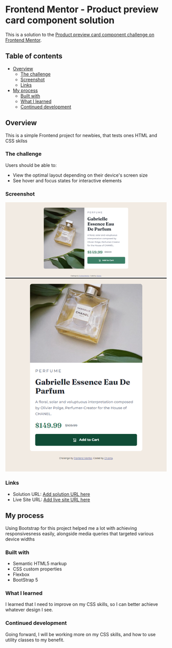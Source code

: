 # Frontend Mentor - Product preview card component solution

This is a solution to the [Product preview card component challenge on Frontend Mentor](https://www.frontendmentor.io/challenges/product-preview-card-component-GO7UmttRfa). 

## Table of contents

- [Overview](#overview)
  - [The challenge](#the-challenge)
  - [Screenshot](#screenshot)
  - [Links](#links)
- [My process](#my-process)
  - [Built with](#built-with)
  - [What I learned](#what-i-learned)
  - [Continued development](#continued-development)

## Overview
This is a simple Frontend project for newbies, that tests ones HTML and CSS skilss

### The challenge

Users should be able to:

- View the optimal layout depending on their device's screen size
- See hover and focus states for interactive elements

### Screenshot
![Desktop Design](desktopview.png)
![Mobile Design](mobileview.png)

### Links

- Solution URL: [Add solution URL here](https://your-solution-url.com)
- Live Site URL: [Add live site URL here](https://your-live-site-url.com)

## My process
Using Bootstrap for this project helped me a lot with achieving responsivesness easily, alongside media queries that targeted various device widths

### Built with

- Semantic HTML5 markup
- CSS custom properties
- Flexbox
- BootStrap 5

### What I learned

I learned that I need to improve on my CSS skills, so I can better achieve whatever design I see.

### Continued development
Going forward, I will be working more on my CSS skills, and how to use utility classes to my benefit.

